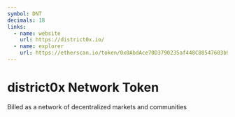 ```yaml
---
symbol: DNT
decimals: 18
links:
  - name: website
    url: https://district0x.io/
  - name: explorer
    url: https://etherscan.io/token/0x0AbdAce70D3790235af448C88547603b945604ea
---
```


# district0x Network Token

Billed as a network of decentralized markets and communities
